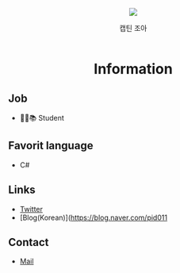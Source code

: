 <div align="center">
<p>
    <img src="https://i.imgur.com/OIXca2p.png">
</p>
캡틴 조아<br><br>
<h1>Information</h1>
</div>

## Job
- 👨‍💼📚 Student

## Favorit language
- C#

## Links
- [Twitter](https://twitter.com/newsepiz)
- [Blog(Korean)](https://blog.naver.com/pid011

## Contact
- [Mail](deet1022@gmail.com)
